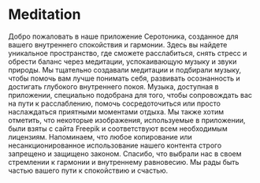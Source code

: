 # Meditation
Добро пожаловать в наше приложение Серотоника, созданное для вашего внутреннего спокойствия и гармонии. Здесь вы найдете уникальное пространство, где сможете расслабиться, снять стресс и обрести баланс через медитации, успокаивающую музыку и звуки природы.
Мы тщательно создавали медитации и подбирали музыку, чтобы помочь вам лучше понимать себя, развивать осознанность и достигать глубокого внутреннего покоя.
Музыка, доступная в приложении, специально подобрана для того, чтобы сопровождать вас на пути к расслаблению, помочь сосредоточиться или просто наслаждаться приятными моментами отдыха.
Мы также хотим отметить, что некоторые изображения, используемые в приложении, были взяты с сайта Freepik и соответствуют всем необходимым лицензиям. Напоминаем, что любое копирование или несанкционированное использование нашего контента строго запрещено и защищено законом.
Спасибо, что выбрали нас в своем стремлении к гармонии и внутреннему равновесию. Мы рады быть частью вашего пути к спокойствию и счастью.
